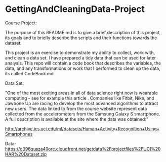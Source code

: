 # GettingAndCleaningData-Project
Course Project:

The purpose of this README.md is to give a brief description of this project, its goals and to briefly describe the scripts and their functions towards the dataset.

This project is an exercise to demonstrate my ability to collect, work with, and clean a data set. I have prepared a tidy data that can be used for later analysis. This repo will contain a code book that describes the variables, the data, and any transformations or work that I performed to clean up the data, its called CodeBook.md. 

Data Set:

"One of the most exciting areas in all of data science right now is wearable computing - see for example this article . Companies like Fitbit, Nike, and Jawbone Up are racing to develop the most advanced algorithms to attract new users. The data linked to from the course website represent data collected from the accelerometers from the Samsung Galaxy S smartphone. A full description is available at the site where the data was obtained:" 

http://archive.ics.uci.edu/ml/datasets/Human+Activity+Recognition+Using+Smartphones 

Data: https://d396qusza40orc.cloudfront.net/getdata%2Fprojectfiles%2FUCI%20HAR%20Dataset.zip 
